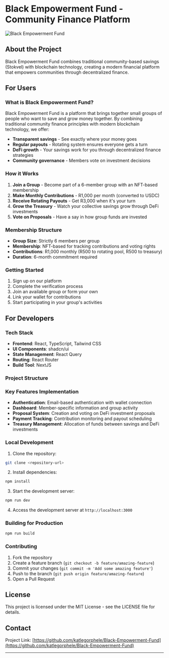 # Black Empowerment Fund - Community Finance Platform

![Black Empowerment Fund](https://placeholder.com/wp-content/uploads/2018/10/placeholder.png)

## About the Project

Black Empowerment Fund combines traditional community-based savings (Stokvel) with blockchain technology, creating a modern financial platform that empowers communities through decentralized finance.

## For Users

### What is Black Empowerment Fund?

Black Empowerment Fund is a platform that brings together small groups of people who want to save and grow money together. By combining traditional community finance principles with modern blockchain technology, we offer:

- **Transparent savings** - See exactly where your money goes
- **Regular payouts** - Rotating system ensures everyone gets a turn
- **DeFi growth** - Your savings work for you through decentralized finance strategies
- **Community governance** - Members vote on investment decisions

### How it Works

1. **Join a Group** - Become part of a 6-member group with an NFT-based membership
2. **Make Monthly Contributions** - R1,000 per month (converted to USDC)
3. **Receive Rotating Payouts** - Get R3,000 when it's your turn
4. **Grow the Treasury** - Watch your collective savings grow through DeFi investments
5. **Vote on Proposals** - Have a say in how group funds are invested

### Membership Structure

- **Group Size**: Strictly 6 members per group
- **Membership**: NFT-based for tracking contributions and voting rights
- **Contributions**: R1,000 monthly (R500 to rotating pool, R500 to treasury)
- **Duration**: 6-month commitment required

### Getting Started

1. Sign up on our platform
2. Complete the verification process
3. Join an available group or form your own
4. Link your wallet for contributions
5. Start participating in your group's activities

## For Developers

### Tech Stack

- **Frontend**: React, TypeScript, Tailwind CSS
- **UI Components**: shadcn/ui
- **State Management**: React Query
- **Routing**: React Router
- **Build Tool**: NextJS

### Project Structure



### Key Features Implementation

- **Authentication**: Email-based authentication with wallet connection
- **Dashboard**: Member-specific information and group activity
- **Proposal System**: Creation and voting on DeFi investment proposals
- **Payment Tracking**: Contribution monitoring and payout scheduling
- **Treasury Management**: Allocation of funds between savings and DeFi investments

### Local Development

1. Clone the repository:
```bash
git clone <repository-url>
```

2. Install dependencies:
```bash
npm install
```

3. Start the development server:
```bash
npm run dev
```

4. Access the development server at `http://localhost:3000`

### Building for Production

```bash
npm run build
```

### Contributing

1. Fork the repository
2. Create a feature branch (`git checkout -b feature/amazing-feature`)
3. Commit your changes (`git commit -m 'Add some amazing feature'`)
4. Push to the branch (`git push origin feature/amazing-feature`)
5. Open a Pull Request

## License

This project is licensed under the MIT License - see the LICENSE file for details.

## Contact

Project Link: [https://github.com/katlegorphele/Black-Empowerment-Fund](https://github.com/katlegorphele/Black-Empowerment-Fund)

---
